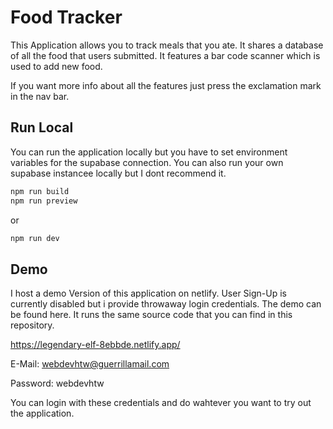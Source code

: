# Food Tracker #

This Application allows you to track meals that you ate. It shares a database of all the food that users submitted.
It features a bar code scanner which is used to add new food. 

If you want more info about all the features just press the exclamation mark in the nav bar.

## Run Local ##
You can run the application locally but you have to set environment variables for the supabase connection.
You can also run your own supabase instancee locally but I dont recommend it.

```bash
npm run build
npm run preview
```
or 
```bash
npm run dev
```

## Demo ##
I host a demo Version of this application on netlify. User Sign-Up is currently disabled but i provide throwaway login credentials.
The demo can be found here. It runs the same source code that you can find in this repository.

https://legendary-elf-8ebbde.netlify.app/

E-Mail: webdevhtw@guerrillamail.com

Password: webdevhtw

You can login with these credentials and do wahtever you want to try out the application.
